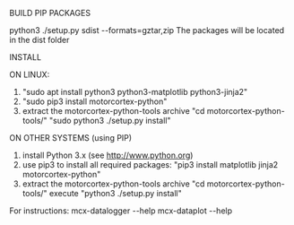 BUILD PIP PACKAGES

python3 ./setup.py sdist --formats=gztar,zip
The packages will be located in the dist folder


INSTALL

ON LINUX:
1. "sudo apt install python3 python3-matplotlib python3-jinja2"
2. "sudo pip3 install motorcortex-python"
3. extract the motorcortex-python-tools archive
   "cd motorcortex-python-tools/"
   "sudo python3 ./setup.py install"

ON OTHER SYSTEMS (using PIP)
1. install Python 3.x (see http://www.python.org)
2. use pip3 to install all required packages:
   "pip3 install matplotlib jinja2 motorcortex-python"
3. extract the motorcortex-python-tools archive
   "cd motorcortex-python-tools/"
   execute "python3 ./setup.py install"

   
For instructions:
mcx-datalogger --help
mcx-dataplot --help


